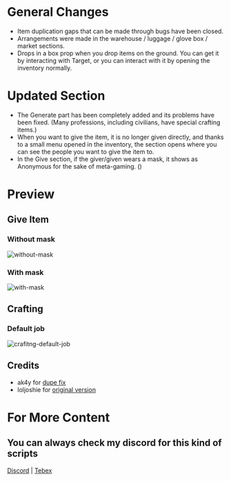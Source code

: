 # General Changes

- Item duplication gaps that can be made through bugs have been closed.
- Arrangements were made in the warehouse / luggage / glove box / market sections.
- Drops in a box prop when you drop items on the ground. You can get it by interacting with Target, or you can interact with it by opening the inventory normally.

# Updated Section

- The Generate part has been completely added and its problems have been fixed. (Many professions, including civilians, have special crafting items.)
- When you want to give the item, it is no longer given directly, and thanks to a small menu opened in the inventory, the section opens where you can see the people you want to give the item to.
- In the Give section, if the giver/given wears a mask, it shows as Anonymous for the sake of meta-gaming. ()

# Preview

## Give Item

### Without mask
![without-mask](https://cdn.discordapp.com/attachments/1071916253121364139/1071952829385822279/image.png)

### With mask
![with-mask](https://cdn.discordapp.com/attachments/1071916253121364139/1071952829859774605/image.jpg)

## Crafting

### Default job
![crafitng-default-job](https://cdn.discordapp.com/attachments/1071916253121364139/1071952830275006545/1.png)


## Credits

- ak4y for <a href="https://github.com/ak4y/qb-inventory">dupe fix</a>
- loljoshie for <a href="https://github.com/loljoshie/lj-inventory">original version</a>

# For More Content

## You can always check my discord for this kind of scripts
[Discord](https://discord.gg/7aEchwgPu9) | [Tebex](https://gct.tebex.io) 
